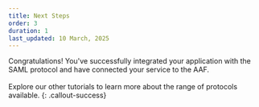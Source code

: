 ```yaml
---
title: Next Steps
order: 3
duration: 1
last_updated: 10 March, 2025
---
```


Congratulations! You've successfully integrated your application with the SAML protocol and have connected your service to the AAF.
<br><br>
Explore our other tutorials to learn more about the range of protocols available.
{: .callout-success}